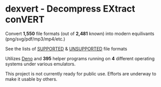 # dexvert - **D**ecompress **EX**tract con**VERT**
Convert **1,550** file formats (out of **2,481** known) into modern equilivants (png/svg/pdf/mp3/mp4/etc.)

See the lists of [SUPPORTED](SUPPORTED.md) & [UNSUPPORTED](UNSUPPORTED.md) file formats

Utilizes [Deno](https://deno.land/) and **395** helper programs running on **4** different operating systems under various emulators.

This project is not currently ready for public use. Efforts are underway to make it usable by others.
